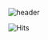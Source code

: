 ![header](https://capsule-render.vercel.app/api?type=waving&color=gradient&customColorList=2&height=230&section=header&text=keemminxu&animation=fadeIn&desc=Welcome!%20Minsu's%20gitHub&descSize=15&descAlign=82&fontAlign=73&fontAlignY=35&fontSize=60&fontColor=0000000)

![Hits](https://hits.seeyoufarm.com/api/count/incr/badge.svg?url=https%3A%2F%2Fgithub.com%2Fgjbae1212%2Fhit-counter&count_bg=%231C91BE&title_bg=%23000000&icon=unrealengine.svg&icon_color=%23FFFFFF&title=Hello+World%21&edge_flat=false)
